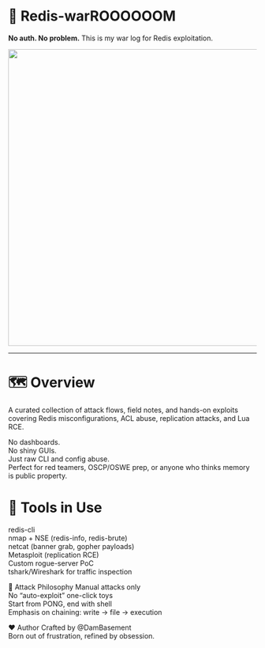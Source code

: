 # 🧨 Redis-warROOOOOOM
 
**No auth. No problem.**
This is my war log for Redis exploitation.

<div align="center">
  <img src="https://media0.giphy.com/media/v1.Y2lkPTc5MGI3NjExbWU4NGRyMTN6bmhvYWhvam85aXNiZnhjaWU5a3pvNm83dmEzODBpbSZlcD12MV9pbnRlcm5hbF9naWZfYnlfaWQmY3Q9Zw/3o6Mbi9e1UmeCCyO0E/giphy.gif" width="600"/>
</div>  


---

# 🗺️ Overview
A curated collection of attack flows, field notes, and hands-on exploits
covering Redis misconfigurations, ACL abuse, replication attacks, and Lua RCE.

No dashboards.  
No shiny GUIs.  
Just raw CLI and config abuse.  
Perfect for red teamers, OSCP/OSWE prep, or anyone who thinks memory is public property.

# 🧰 Tools in Use
redis-cli  
nmap + NSE (redis-info, redis-brute)  
netcat (banner grab, gopher payloads)  
Metasploit (replication RCE)  
Custom rogue-server PoC  
tshark/Wireshark for traffic inspection  

🧪 Attack Philosophy
Manual attacks only  
No “auto-exploit” one-click toys  
Start from PONG, end with shell  
Emphasis on chaining: write → file → execution  

❤️ Author
Crafted by @DamBasement  
Born out of frustration, refined by obsession.


